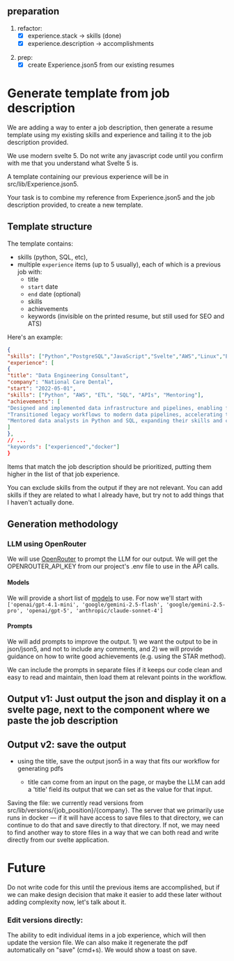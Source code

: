 ## preparation

1) refactor: 
   - [x] experience.stack -> skills (done)
   - [x] experience.description -> accomplishments

2. prep:
   - [x] create Experience.json5 from our existing resumes

# Generate template from job description

We are adding a way to enter a job description, then generate a resume template using my existing skills and experience and tailing it to the job description provided.

We use modern svelte 5. Do not write any javascript code until you confirm with me that you understand what Svelte 5 is.

A template containing our previous experience will be in src/lib/Experience.json5.

Your task is to combine my reference from Experience.json5 and the job description provided, to create a new template.

## Template structure

The template contains:

- skills (python, SQL, etc), 
- multiple `experience` items (up to 5 usually), each of which is a previous job with:
  - title
  -  `start` date
  -  `end` date (optional)
  - skills
  - achievements
  - keywords (invisible on the printed resume, but still used for SEO and ATS)

 Here's an example:

```json
{
"skills": ["Python","PostgreSQL","JavaScript","Svelte","AWS","Linux","ETL"],
"experience": [
{
"title": "Data Engineering Consultant",
"company": "National Care Dental",
"start": "2022-05-01",
"skills": ["Python", "AWS", "ETL", "SQL", "APIs", "Mentoring"],
"achievements": [
"Designed and implemented data infrastructure and pipelines, enabling faster business operations and enhanced data insights while cutting costs significantly.",
"Transitioned legacy workflows to modern data pipelines, accelerating tasks by 100x to 1000x through automation, reducing multi-hour processes to seconds or milliseconds.",
"Mentored data analysts in Python and SQL, expanding their skills and capabilities, resulting in a substantial increase in productivity."
]
},
// ...
"keywords": ["experienced","docker"]
}

```

Items that match the job description should be prioritized, putting them higher in the list of that job experience.

You can exclude skills from the output if they are not relevant. You can add skills if they are related to what I already have, but try not to add things that I haven't actually done.

## Generation methodology

### LLM using OpenRouter

We will use [OpenRouter](https://openrouter.ai/docs/) to prompt the LLM for our output. We will get the OPENROUTER_API_KEY from our project's .env file to use in the API calls.

#### Models

We will provide a short list of [models](https://openrouter.ai/docs/features/model-routing) to use. For now we'll start with `['openai/gpt-4.1-mini', 'google/gemini-2.5-flash', 'google/gemini-2.5-pro', 'openai/gpt-5', 'anthropic/claude-sonnet-4']`

#### Prompts

We will add prompts to improve the output. 1) we want the output to be in json/json5, and not to include any comments, and 2) we will provide guidance on how to write good achievements (e.g. using the STAR method). 

We can include the prompts in separate files if it keeps our code clean and easy to read and maintain, then load them at relevant points in the workflow.

## Output v1: Just output the json and display it on a svelte page, next to the component where we paste the job description

## Output v2: save the output

- using the title, save the output json5 in a way that fits our workflow for generating pdfs

  - title can come from an input on the page, or maybe the LLM can add a 'title' field its output that we can set as the value for that input.

  

Saving the file: we currently read versions from src/lib/versions/{job_position}/{company}. The server that we primarily use runs in docker — if it will have access to save files to that directory, we can continue to do that and save directly to that directory. If not, we may need to find another way to store files in a way that we can both read and write directly from our svelte application.

# Future

Do not write code for this until the previous items are accomplished, but if we can make design decision that make it easier to add these later without adding complexity now, let's talk about it.

### Edit versions directly: 

The ability to edit individual items in a job experience, which will then update the version file. We can also make it regenerate the pdf automatically on "save" (cmd+s). We would show a toast on save.

### 

